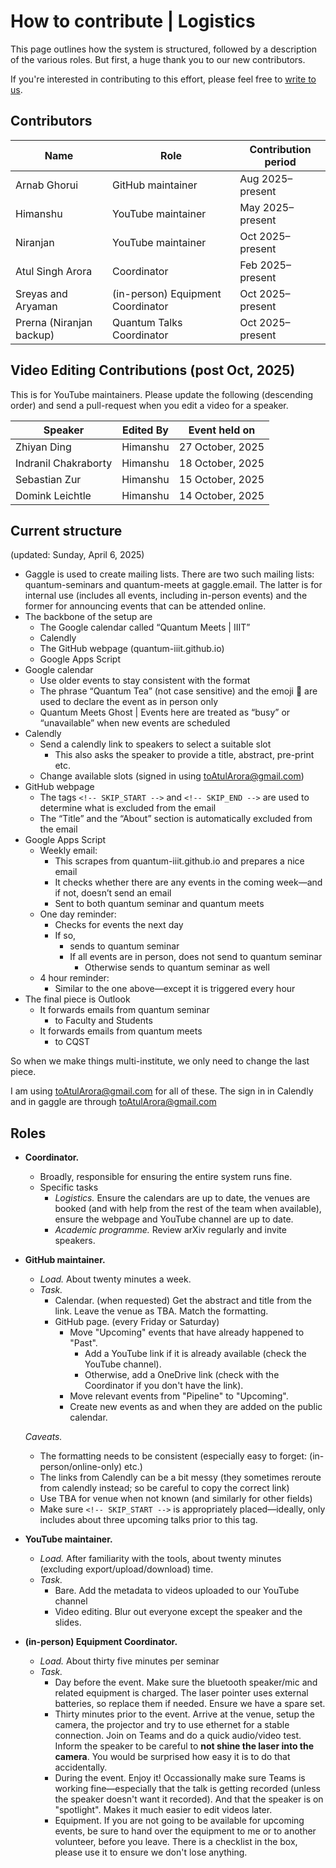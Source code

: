 # How to contribute | Logistics

This page outlines how the system is structured, followed by a description of the various roles. But first, a huge thank you to our new contributors. 

If you're interested in contributing to this effort, please feel free to [write to us](atul.singh.arora@gmail.com). 

## Contributors 

| Name | Role | Contribution period | 
| - | - | - |
| Arnab Ghorui | GitHub maintainer | Aug 2025–present | 
| Himanshu | YouTube maintainer | May 2025–present | 
| Niranjan | YouTube maintainer | Oct 2025–present | 
| Atul Singh Arora | Coordinator | Feb 2025–present | 
| Sreyas and Aryaman | (in-person) Equipment Coordinator | Oct 2025–present |
| Prerna (Niranjan backup) | Quantum Talks Coordinator | Oct 2025–present | 


## Video Editing Contributions (post Oct, 2025)

This is for YouTube maintainers. Please update the following (descending order) and send a pull-request when you edit a video for a speaker.

| Speaker | Edited By | Event held on |
| - | - | - |
| Zhiyan Ding | Himanshu | 27 October, 2025 |
| Indranil Chakraborty | Himanshu | 18 October, 2025 |
| Sebastian Zur | Himanshu | 15 October, 2025 | 
| Domink Leichtle | Himanshu | 14 October, 2025 |

## Current structure
(updated: Sunday, April 6, 2025)

* Gaggle is used to create mailing lists. There are two such mailing lists: quantum-seminars and quantum-meets at gaggle.email. The latter is for internal use (includes all events, including in-person events) and the former for announcing events that can be attended online.
* The backbone of the setup are 
    * The Google calendar called “Quantum Meets | IIIT”
    * Calendly
    * The GitHub webpage (quantum-iiit.github.io)
    * Google Apps Script
* Google calendar
    * Use older events to stay consistent with the format
    * The phrase “Quantum Tea” (not case sensitive) and the emoji 🏫 are used to declare the event as in person only
    * Quantum Meets Ghost | Events here are treated as “busy” or “unavailable” when new events are scheduled
* Calendly
    * Send a calendly link to speakers to select a suitable slot
       * This also asks the speaker to provide a title, abstract, pre-print etc.
    * Change available slots (signed in using toAtulArora@gmail.com)
* GitHub webpage
    * The tags ```<!-- SKIP_START -->``` and ```<!-- SKIP_END -->``` are used to determine what is excluded from the email
    * The “Title” and the “About” section is automatically excluded from the email
* Google Apps Script
    * Weekly email: 
        * This scrapes from quantum-iiit.github.io and prepares a nice email
        * It checks whether there are any events in the coming week—and if not, doesn’t send an email
        * Sent to both quantum seminar and quantum meets
    * One day reminder:
        * Checks for events the next day
        * If so, 
            * sends to quantum seminar
            * If all events are in person, does not send to quantum seminar
                * Otherwise sends to quantum seminar as well
    * 4 hour reminder:
        * Similar to the one above—except it is triggered every hour
* The final piece is Outlook
    * It forwards emails from quantum seminar
        * to Faculty and Students
    * It forwards emails from quantum meets
        * to CQST

So when we make things multi-institute, we only need to change the last piece.

I am using toAtulArora@gmail.com for all of these. The sign in in Calendly and in gaggle are through toAtulArora@gmail.com

## Roles

* **Coordinator.** 
   * Broadly, responsible for ensuring the entire system runs fine.
   * Specific tasks
      * *Logistics.* Ensure the calendars are up to date, the venues are booked (and with help from the rest of the team when available), ensure the webpage and YouTube channel are up to date.
      * *Academic programme.* Review arXiv regularly and invite speakers.
* **GitHub maintainer.**
  * *Load.* About twenty minutes a week.
  * *Task.*
    * Calendar. (when requested) Get the abstract and title from the link. Leave the venue as TBA. Match the formatting.
    * GitHub page. (every Friday or Saturday)
       * Move "Upcoming" events that have already happened to "Past".
          * Add a YouTube link if it is already available (check the YouTube channel).
          * Otherwise, add a OneDrive link (check with the Coordinator if you don't have the link).
       * Move relevant events from "Pipeline" to "Upcoming".
       * Create new events as and when they are added on the public calendar.

   *Caveats.*
    * The formatting needs to be consistent (especially easy to forget: (in-person/online-only) etc.)
    * The links from Calendly can be a bit messy (they sometimes reroute from calendly instead; so be careful to copy the correct link)
    * Use TBA for venue when not known (and similarly for other fields)
    * Make sure ```<!-- SKIP_START -->``` is appropriately placed—ideally, only includes about three upcoming talks prior to this tag. 

* **YouTube maintainer.** 
  * *Load.* After familiarity with the tools, about twenty minutes (excluding export/upload/download) time.
  * *Task.*
     * Bare. Add the metadata to videos uploaded to our YouTube channel 
     * Video editing. Blur out everyone except the speaker and the slides. 
 
* **(in-person) Equipment Coordinator.**
  * *Load.* About thirty five minutes per seminar
  * *Task.*
     * Day before the event. Make sure the bluetooth speaker/mic and related equipment is charged. The laser pointer uses external batteries, so replace them if needed. Ensure we have a spare set.
     * Thirty minutes prior to the event. Arrive at the venue, setup the camera, the projector and try to use ethernet for a stable connection. Join on Teams and do a quick audio/video test. Inform the speaker to be careful to **not shine the laser into the camera**. You would be surprised how easy it is to do that accidentally.
     * During the event. Enjoy it! Occassionally make sure Teams is working fine—especially that the talk is getting recorded (unless the speaker doesn't want it recorded). And that the speaker is on "spotlight". Makes it much easier to edit videos later.
     * Equipment. If you are not going to be available for upcoming events, be sure to hand over the equipment to me or to another volunteer, before you leave. There is a checklist in the box, please use it to ensure we don't lose anything. 
